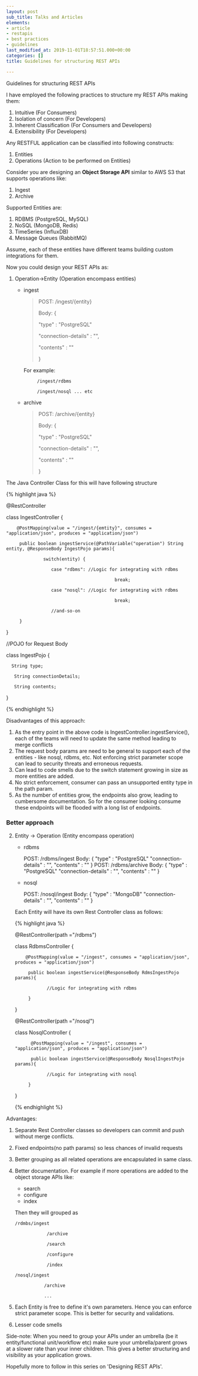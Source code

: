 ```yaml
---
layout: post
sub_title: Talks and Articles
elements:
- article
- restapis
- best practices
- guidelines
last_modified_at: 2019-11-01T18:57:51.000+00:00
categories: []
title: Guidelines for structuring REST APIs

---
```

Guidelines for structuring REST APIs

I have employed the following practices to structure my REST APIs making them:

1. Intuitive (For Consumers)
2. Isolation of concern (For Developers)
3. Inherent Classification (For Consumers and Developers)
4. Extensibility (For Developers)

Any RESTFUL application can be classified into following constructs:

1. Entities
2. Operations (Action to be performed on Entities)

Consider you are designing an **Object Storage API** similar to AWS S3 that supports operations like:

1. Ingest
2. Archive

Supported Entities are:

1. RDBMS (PostgreSQL, MySQL)
2. NoSQL (MongoDB, Redis)
3. TimeSeries (InfluxDB)
4. Message Queues (RabbitMQ)

Assume, each of these entities have different teams building custom integrations for them.

Now you could design your REST APIs as:

1. Operation->Entity (Operation encompass entities)
   * ingest

     >  POST: /ingest/{entity}
     >
     > Body: {
     >
     >  "type" : "PostgreSQL"
     >
     >  "connection-details" : "",
     >
     >  "contents" : "" 
     >
     >  } 

     For example:

              /ingest/rdbms

              /ingest/nosql ... etc
   * archive

     > POST: /archive/{entity}
     >
     > Body: {
     >
     >  "type" : "PostgreSQL"
     >
     >  "connection-details" : "",
     >
     >  "contents" : "" 
     >
     > }

The Java Controller Class for this will have following structure

{% highlight java  %} 

@RestController

class IngestController {

        @PostMapping(value = "/ingest/{emtity}", consumes = "application/json", produces = "application/json")

         public boolean ingestService(@PathVariable("operation") String entity, @ResponseBody IngestPojo params){

                  switch(entity) {

                     case "rdbms": //Logic for integrating with rdbms

                                             break;

                     case "nosql": //Logic for integrating with rdbms

                                             break;

                     //and-so-on

         }

}

//POJO for Request Body

class IngestPojo {

      String type;

       String connectionDetails;

       String contents;

}

 {% endhighlight %}

Disadvantages of this approach:

1. As the entry point in the above code is IngestController.ingestService(), each of the teams will need to update the same method leading to merge conflicts
2. The request body params are need to be general to support each of the entities - like nosql, rdbms, etc. Not enforcing strict parameter scope can lead to security threats and erroneous requests.
3. Can lead to code smells due to the switch statement growing in size as more entities are added.
4. No strict enforcement, consumer can pass an unsupported entity type in the path param.
5. As the number of entities grow, the endpoints also grow, leading to cumbersome documentation. So for the consumer looking consume these endpoints will be flooded with a long list of endpoints.

### Better approach

2. Entity -> Operation (Entity encompass operation)
   * rdbms

       POST: /rdbms/ingest
       Body: {
        "type" : "PostgreSQL"
        "connection-details" : "",
        "contents" : "" 
        }
        POST: /rdbms/archive
        Body: {
        "type" : "PostgreSQL"
        "connection-details" : "",
        "contents" : "" 
        }
   * nosql

       POST: /nosql/ingest
       Body: {
        "type" : "MongoDB"
        "connection-details" : "",
        "contents" : "" 
        }

   Each Entity will have its own Rest Controller class as follows:

   {% highlight java  %} 

   @RestController(path ="/rdbms")

   class RdbmsController {

           @PostMapping(value = "/ingest", consumes = "application/json", produces = "application/json")

            public boolean ingestService(@ResponseBody RdmsIngestPojo params){

                   //Logic for integrating with rdbms

            }

   }

   @RestController(path ="/nosql")

   class NosqlController {

             @PostMapping(value = "/ingest", consumes = "application/json", produces = "application/json")

             public boolean ingestService(@ResponseBody NosqlIngestPojo params){

                   //Logic for integrating with nosql

            }

   }

   {% endhighlight %}

Advantages:

1. Separate Rest Controller classes so developers can commit and push without merge conflicts.
2. Fixed endpoints(no path params) so less chances of invalid requests
3. Better grouping as all related operations are encapsulated in same class.
4. Better documentation. For example if more operations are added to the object storage APIs  like:
   * search
   * configure
   * index

   Then they will grouped as

       /rdmbs/ingest

                   /archive

                   /search

                   /configure

                   /index

       /nosql/ingest

                  /archive

                  ...
5. Each Entity is free to define it's own parameters. Hence you can enforce strict parameter scope. This is better for security and validations.
6. Lesser code smells

Side-note: When you need to group your APIs under an umbrella (be it entity/functional unit/workflow etc) make sure your umbrella/parent grows at a slower rate than your inner children. This gives a better structuring and visibility as your application grows.

Hopefully more to follow in this series on 'Designing REST APIs'.